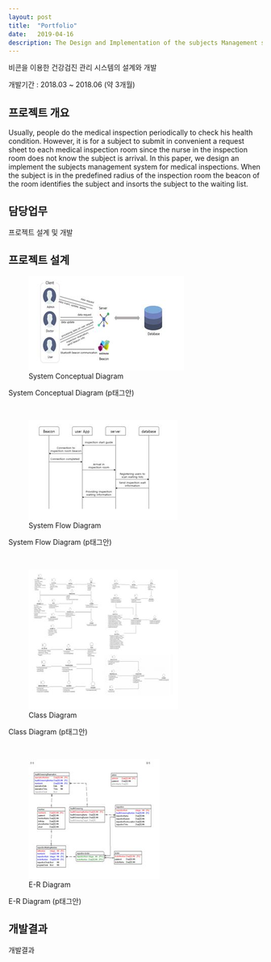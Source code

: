 ```yaml
---
layout: post
title:  "Portfolio"
date:   2019-04-16
description: The Design and Implementation of the subjects Management system for Medical Inspections
---
```


<p class="intro">비콘을 이용한 건강검진 관리 시스템의 설계와 개발</p>
개발기간 : 2018.03 ~ 2018.06 (약 3개월) 

## 프로젝트 개요

Usually, people do the medical inspection periodically to check his health condition. However, it is for a subject to submit in convenient a request sheet to each medical inspection room since the nurse in the inspection room does not know the subject is arrival. In this paper, we design an implement the subjects management system for medical inspections. When the subject is in the predefined radius of the inspection room the beacon of the room identifies the subject and insorts the subject to the waiting list.

## 담당업무
<p> 프로젝트 설계 및 개발 </p>

## 프로젝트 설계
<figure>
    <img src="/assets/img/conceptual.jpg" alt=""/>
     <figcaption>System Conceptual Diagram</figcaption>
</figure>

<p> System Conceptual Diagram (p태그안)</p>
<br>

<figure>
    <img src="/assets/img/flow.jpg" alt=""/>
     <figcaption>System Flow Diagram</figcaption>
</figure>

<p> System Flow Diagram (p태그안)</p>
<br>

<figure>
    <img src="/assets/img/class.jpg" alt=""/>
     <figcaption>Class Diagram</figcaption>
</figure>

<p> Class Diagram (p태그안)</p>
<br>

<figure>
    <img src="/assets/img/er.jpg" alt=""/>
     <figcaption>E-R Diagram</figcaption>
</figure>

<p>E-R Diagram (p태그안)</p>

## 개발결과 
<p> 개발결과 </p>

